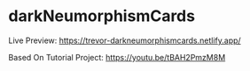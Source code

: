 # darkNeumorphismCards

Live Preview: https://trevor-darkneumorphismcards.netlify.app/

Based On Tutorial Project: https://youtu.be/tBAH2PmzM8M
